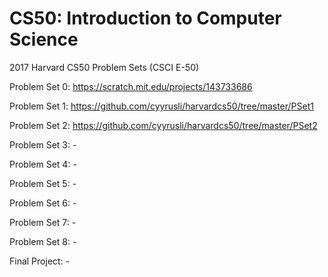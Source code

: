 # CS50: Introduction to Computer Science
2017 Harvard CS50 Problem Sets (CSCI E-50)

Problem Set 0: https://scratch.mit.edu/projects/143733686

Problem Set 1: https://github.com/cyyrusli/harvardcs50/tree/master/PSet1

Problem Set 2: https://github.com/cyyrusli/harvardcs50/tree/master/PSet2

Problem Set 3: -

Problem Set 4: -

Problem Set 5: -

Problem Set 6: -

Problem Set 7: -

Problem Set 8: -

Final Project: -
